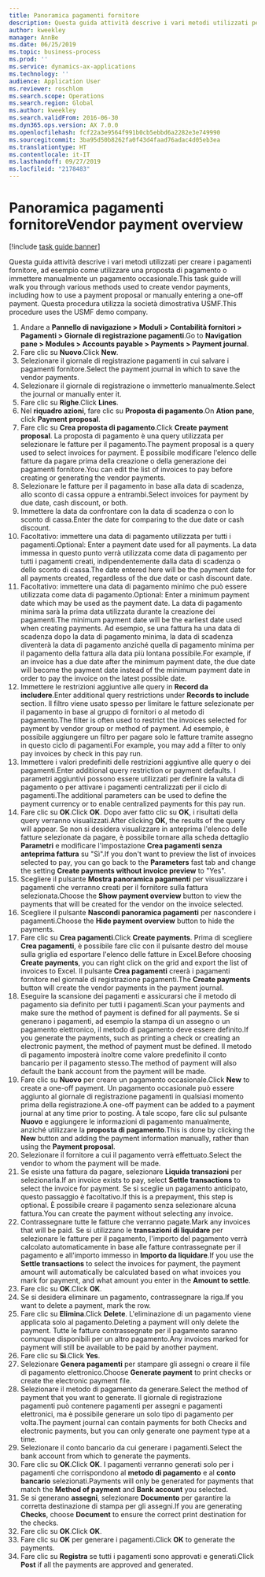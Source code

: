 ```yaml
---
title: Panoramica pagamenti fornitore
description: Questa guida attività descrive i vari metodi utilizzati per creare i pagamenti fornitore, ad esempio come utilizzare una proposta di pagamento o immettere manualmente un pagamento occasionale.
author: kweekley
manager: AnnBe
ms.date: 06/25/2019
ms.topic: business-process
ms.prod: ''
ms.service: dynamics-ax-applications
ms.technology: ''
audience: Application User
ms.reviewer: roschlom
ms.search.scope: Operations
ms.search.region: Global
ms.author: kweekley
ms.search.validFrom: 2016-06-30
ms.dyn365.ops.version: AX 7.0.0
ms.openlocfilehash: fcf22a3e9564f991b0cb5ebbd6a2282e3e749990
ms.sourcegitcommit: 3ba95d50b8262fa0f43d4faad76adac4d05eb3ea
ms.translationtype: HT
ms.contentlocale: it-IT
ms.lasthandoff: 09/27/2019
ms.locfileid: "2178483"
---
```

# <a name="vendor-payment-overview"></a><span data-ttu-id="af0be-103">Panoramica pagamenti fornitore</span><span class="sxs-lookup"><span data-stu-id="af0be-103">Vendor payment overview</span></span>

[!include [task guide banner](../../includes/task-guide-banner.md)]

<span data-ttu-id="af0be-104">Questa guida attività descrive i vari metodi utilizzati per creare i pagamenti fornitore, ad esempio come utilizzare una proposta di pagamento o immettere manualmente un pagamento occasionale.</span><span class="sxs-lookup"><span data-stu-id="af0be-104">This task guide will walk you through various methods used to create vendor payments, including how to use a payment proposal or manually entering a one-off payment.</span></span> <span data-ttu-id="af0be-105">Questa procedura utilizza la società dimostrativa USMF.</span><span class="sxs-lookup"><span data-stu-id="af0be-105">This procedure uses the USMF demo company.</span></span>

1. <span data-ttu-id="af0be-106">Andare a **Pannello di navigazione > Moduli > Contabilità fornitori > Pagamenti > Giornale di registrazione pagamenti**.</span><span class="sxs-lookup"><span data-stu-id="af0be-106">Go to **Navigation pane > Modules > Accounts payable > Payments > Payment journal**.</span></span>
2. <span data-ttu-id="af0be-107">Fare clic su **Nuovo**.</span><span class="sxs-lookup"><span data-stu-id="af0be-107">Click **New**.</span></span>
3. <span data-ttu-id="af0be-108">Selezionare il giornale di registrazione pagamenti in cui salvare i pagamenti fornitore.</span><span class="sxs-lookup"><span data-stu-id="af0be-108">Select the payment journal in which to save the vendor payments.</span></span> 
4. <span data-ttu-id="af0be-109">Selezionare il giornale di registrazione o immetterlo manualmente.</span><span class="sxs-lookup"><span data-stu-id="af0be-109">Select the journal or manually enter it.</span></span>
5. <span data-ttu-id="af0be-110">Fare clic su **Righe**.</span><span class="sxs-lookup"><span data-stu-id="af0be-110">Click **Lines**.</span></span>
6. <span data-ttu-id="af0be-111">Nel **riquadro azioni**, fare clic su **Proposta di pagamento**.</span><span class="sxs-lookup"><span data-stu-id="af0be-111">On **Ation pane**, click **Payment proposal**.</span></span>
7. <span data-ttu-id="af0be-112">Fare clic su **Crea proposta di pagamento**.</span><span class="sxs-lookup"><span data-stu-id="af0be-112">Click **Create payment proposal**.</span></span> <span data-ttu-id="af0be-113">La proposta di pagamento è una query utilizzata per selezionare le fatture per il pagamento.</span><span class="sxs-lookup"><span data-stu-id="af0be-113">The payment proposal is a query used to select invoices for payment.</span></span> <span data-ttu-id="af0be-114">È possibile modificare l'elenco delle fatture da pagare prima della creazione o della generazione dei pagamenti fornitore.</span><span class="sxs-lookup"><span data-stu-id="af0be-114">You can edit the list of invoices to pay before creating or generating the vendor payments.</span></span>
8. <span data-ttu-id="af0be-115">Selezionare le fatture per il pagamento in base alla data di scadenza, allo sconto di cassa oppure a entrambi.</span><span class="sxs-lookup"><span data-stu-id="af0be-115">Select invoices for payment by due date, cash discount, or both.</span></span> 
9. <span data-ttu-id="af0be-116">Immettere la data da confrontare con la data di scadenza o con lo sconto di cassa.</span><span class="sxs-lookup"><span data-stu-id="af0be-116">Enter the date for comparing to the due date or cash discount.</span></span> 
10. <span data-ttu-id="af0be-117">Facoltativo: immettere una data di pagamento utilizzata per tutti i pagamenti.</span><span class="sxs-lookup"><span data-stu-id="af0be-117">Optional: Enter a payment date used for all payments.</span></span> <span data-ttu-id="af0be-118">La data immessa in questo punto verrà utilizzata come data di pagamento per tutti i pagamenti creati, indipendentemente dalla data di scadenza o dello sconto di cassa.</span><span class="sxs-lookup"><span data-stu-id="af0be-118">The date entered here will be the payment date for all payments created, regardless of the due date or cash discount date.</span></span>  
11. <span data-ttu-id="af0be-119">Facoltativo: immettere una data di pagamento minimo che può essere utilizzata come data di pagamento.</span><span class="sxs-lookup"><span data-stu-id="af0be-119">Optional: Enter a minimum payment date which may be used as the payment date.</span></span> <span data-ttu-id="af0be-120">La data di pagamento minima sarà la prima data utilizzata durante la creazione dei pagamenti.</span><span class="sxs-lookup"><span data-stu-id="af0be-120">The minimum payment date will be the earliest date used when creating payments.</span></span> <span data-ttu-id="af0be-121">Ad esempio, se una fattura ha una data di scadenza dopo la data di pagamento minima, la data di scadenza diventerà la data di pagamento anziché quella di pagamento minima per il pagamento della fattura alla data più lontana possibile.</span><span class="sxs-lookup"><span data-stu-id="af0be-121">For example, if an invoice has a due date after the minimum payment date, the due date will become the payment date instead of the minimum payment date in order to pay the invoice on the latest possible date.</span></span>
12. <span data-ttu-id="af0be-122">Immettere le restrizioni aggiuntive alle query in **Record da includere**.</span><span class="sxs-lookup"><span data-stu-id="af0be-122">Enter additional query restrictions under **Records to include** section.</span></span> <span data-ttu-id="af0be-123">Il filtro viene usato spesso per limitare le fatture selezionate per il pagamento in base al gruppo di fornitori o al metodo di pagamento.</span><span class="sxs-lookup"><span data-stu-id="af0be-123">The filter is often used to restrict the invoices selected for payment by vendor group or method of payment.</span></span> <span data-ttu-id="af0be-124">Ad esempio, è possibile aggiungere un filtro per pagare solo le fatture tramite assegno in questo ciclo di pagamenti.</span><span class="sxs-lookup"><span data-stu-id="af0be-124">For example, you may add a filter to only pay invoices by check in this pay run.</span></span>
13. <span data-ttu-id="af0be-125">Immettere i valori predefiniti delle restrizioni aggiuntive alle query o dei pagamenti.</span><span class="sxs-lookup"><span data-stu-id="af0be-125">Enter additional query restriction or payment defaults.</span></span> <span data-ttu-id="af0be-126">I parametri aggiuntivi possono essere utilizzati per definire la valuta di pagamento o per attivare i pagamenti centralizzati per il ciclo di pagamenti.</span><span class="sxs-lookup"><span data-stu-id="af0be-126">The additional parameters can be used to define the payment currency or to enable centralized payments for this pay run.</span></span>  
14. <span data-ttu-id="af0be-127">Fare clic su **OK**.</span><span class="sxs-lookup"><span data-stu-id="af0be-127">Click **OK**.</span></span> <span data-ttu-id="af0be-128">Dopo aver fatto clic su **OK**, i risultati della query verranno visualizzati.</span><span class="sxs-lookup"><span data-stu-id="af0be-128">After clicking **OK**, the results of the query will appear.</span></span> <span data-ttu-id="af0be-129">Se non si desidera visualizzare in anteprima l'elenco delle fatture selezionate da pagare, è possibile tornare alla scheda dettaglio **Parametri** e modificare l'impostazione **Crea pagamenti senza anteprima fattura** su "Sì".</span><span class="sxs-lookup"><span data-stu-id="af0be-129">If you don't want to preview the list of invoices selected to pay, you can go back to the **Parameters** fast tab and change the setting **Create payments without invoice preview** to "Yes".</span></span>  
15. <span data-ttu-id="af0be-130">Scegliere il pulsante **Mostra panoramica pagamenti** per visualizzare i pagamenti che verranno creati per il fornitore sulla fattura selezionata.</span><span class="sxs-lookup"><span data-stu-id="af0be-130">Choose the **Show payment overview** button to view the payments that will be created for the vendor on the invoice selected.</span></span>
16. <span data-ttu-id="af0be-131">Scegliere il pulsante **Nascondi panoramica pagamenti** per nascondere i pagamenti.</span><span class="sxs-lookup"><span data-stu-id="af0be-131">Choose the **Hide payment overview** button to hide the payments.</span></span> 
17. <span data-ttu-id="af0be-132">Fare clic su **Crea pagamenti**.</span><span class="sxs-lookup"><span data-stu-id="af0be-132">Click **Create payments**.</span></span> <span data-ttu-id="af0be-133">Prima di scegliere **Crea pagamenti**, è possibile fare clic con il pulsante destro del mouse sulla griglia ed esportare l'elenco delle fatture in Excel.</span><span class="sxs-lookup"><span data-stu-id="af0be-133">Before choosing **Create payments**, you can right click on the grid and export the list of invoices to Excel.</span></span> <span data-ttu-id="af0be-134">Il pulsante **Crea pagamenti** creerà i pagamenti fornitore nel giornale di registrazione pagamenti.</span><span class="sxs-lookup"><span data-stu-id="af0be-134">The **Create payments** button will create the vendor payments in the payment journal.</span></span>  
18. <span data-ttu-id="af0be-135">Eseguire la scansione dei pagamenti e assicurarsi che il metodo di pagamento sia definito per tutti i pagamenti.</span><span class="sxs-lookup"><span data-stu-id="af0be-135">Scan your payments and make sure the method of payment is defined for all payments.</span></span> <span data-ttu-id="af0be-136">Se si generano i pagamenti, ad esempio la stampa di un assegno o un pagamento elettronico, il metodo di pagamento deve essere definito.</span><span class="sxs-lookup"><span data-stu-id="af0be-136">If you generate the payments, such as printing a check or creating an electronic payment, the method of payment must be defined.</span></span> <span data-ttu-id="af0be-137">Il metodo di pagamento imposterà inoltre come valore predefinito il conto bancario per il pagamento stesso.</span><span class="sxs-lookup"><span data-stu-id="af0be-137">The method of payment will also default the bank account from the payment will be made.</span></span>  
19. <span data-ttu-id="af0be-138">Fare clic su **Nuovo** per creare un pagamento occasionale.</span><span class="sxs-lookup"><span data-stu-id="af0be-138">Click **New** to create a one-off payment.</span></span> <span data-ttu-id="af0be-139">Un pagamento occasionale può essere aggiunto al giornale di registrazione pagamenti in qualsiasi momento prima della registrazione.</span><span class="sxs-lookup"><span data-stu-id="af0be-139">A one-off payment can be added to a payment journal at any time prior to posting.</span></span> <span data-ttu-id="af0be-140">A tale scopo, fare clic sul pulsante **Nuovo** e aggiungere le informazioni di pagamento manualmente, anziché utilizzare la **proposta di pagamento**.</span><span class="sxs-lookup"><span data-stu-id="af0be-140">This is done by clicking the **New** button and adding the payment information manually, rather than using the **Payment proposal**.</span></span>  
20. <span data-ttu-id="af0be-141">Selezionare il fornitore a cui il pagamento verrà effettuato.</span><span class="sxs-lookup"><span data-stu-id="af0be-141">Select the vendor to whom the payment will be made.</span></span>
21. <span data-ttu-id="af0be-142">Se esiste una fattura da pagare, selezionare **Liquida transazioni** per selezionarla.</span><span class="sxs-lookup"><span data-stu-id="af0be-142">If an invoice exists to pay, select **Settle transactions** to select the invoice for payment.</span></span> <span data-ttu-id="af0be-143">Se si sceglie un pagamento anticipato, questo passaggio è facoltativo.</span><span class="sxs-lookup"><span data-stu-id="af0be-143">If this is a prepayment, this step is optional.</span></span> <span data-ttu-id="af0be-144">È possibile creare il pagamento senza selezionare alcuna fattura.</span><span class="sxs-lookup"><span data-stu-id="af0be-144">You can create the payment without selecting any invoice.</span></span> 
22. <span data-ttu-id="af0be-145">Contrassegnare tutte le fatture che verranno pagate.</span><span class="sxs-lookup"><span data-stu-id="af0be-145">Mark any invoices that will be paid.</span></span> <span data-ttu-id="af0be-146">Se si utilizzano le **transazioni di liquidare** per selezionare le fatture per il pagamento, l'importo del pagamento verrà calcolato automaticamente in base alle fatture contrassegnate per il pagamento e all'importo immesso in **Importo da liquidare**.</span><span class="sxs-lookup"><span data-stu-id="af0be-146">If you use the **Settle transactions** to select the invoices for payment, the payment amount will automatically be calculated based on what invoices you mark for payment, and what amount you enter in the **Amount to settle**.</span></span>
23. <span data-ttu-id="af0be-147">Fare clic su **OK**.</span><span class="sxs-lookup"><span data-stu-id="af0be-147">Click **OK**.</span></span>
24. <span data-ttu-id="af0be-148">Se si desidera eliminare un pagamento, contrassegnare la riga.</span><span class="sxs-lookup"><span data-stu-id="af0be-148">If you want to delete a payment, mark the row.</span></span>
25. <span data-ttu-id="af0be-149">Fare clic su **Elimina**.</span><span class="sxs-lookup"><span data-stu-id="af0be-149">Click **Delete**.</span></span> <span data-ttu-id="af0be-150">L'eliminazione di un pagamento viene applicata solo al pagamento.</span><span class="sxs-lookup"><span data-stu-id="af0be-150">Deleting a payment will only delete the payment.</span></span> <span data-ttu-id="af0be-151">Tutte le fatture contrassegnate per il pagamento saranno comunque disponibili per un altro pagamento.</span><span class="sxs-lookup"><span data-stu-id="af0be-151">Any invoices marked for payment will still be available to be paid by another payment.</span></span>
26. <span data-ttu-id="af0be-152">Fare clic su **Sì**.</span><span class="sxs-lookup"><span data-stu-id="af0be-152">Click **Yes**.</span></span>
27. <span data-ttu-id="af0be-153">Selezionare **Genera pagamenti** per stampare gli assegni o creare il file di pagamento elettronico.</span><span class="sxs-lookup"><span data-stu-id="af0be-153">Choose **Generate payment** to print checks or create the electronic payment file.</span></span>
28. <span data-ttu-id="af0be-154">Selezionare il metodo di pagamento da generare.</span><span class="sxs-lookup"><span data-stu-id="af0be-154">Select the method of payment that you want to generate.</span></span> <span data-ttu-id="af0be-155">Il giornale di registrazione pagamenti può contenere pagamenti per assegni e pagamenti elettronici, ma è possibile generare un solo tipo di pagamento per volta.</span><span class="sxs-lookup"><span data-stu-id="af0be-155">The payment journal can contain payments for both Checks and electronic payments, but you can only generate one payment type at a time.</span></span>
29. <span data-ttu-id="af0be-156">Selezionare il conto bancario da cui generare i pagamenti.</span><span class="sxs-lookup"><span data-stu-id="af0be-156">Select the bank account from which to generate the payments.</span></span>
30. <span data-ttu-id="af0be-157">Fare clic su **OK**.</span><span class="sxs-lookup"><span data-stu-id="af0be-157">Click **OK**.</span></span> <span data-ttu-id="af0be-158">I pagamenti verranno generati solo per i pagamenti che corrispondono al **metodo di pagamento** e al **conto bancario** selezionati.</span><span class="sxs-lookup"><span data-stu-id="af0be-158">Payments will only be generated for payments that match the **Method of payment** and **Bank account** you selected.</span></span>
31. <span data-ttu-id="af0be-159">Se si generano **assegni**, selezionare **Documento** per garantire la corretta destinazione di stampa per gli assegni.</span><span class="sxs-lookup"><span data-stu-id="af0be-159">If you are generating **Checks**, choose **Document** to ensure the correct print destination for the checks.</span></span>
32. <span data-ttu-id="af0be-160">Fare clic su **OK**.</span><span class="sxs-lookup"><span data-stu-id="af0be-160">Click **OK**.</span></span>
33. <span data-ttu-id="af0be-161">Fare clic su **OK** per generare i pagamenti.</span><span class="sxs-lookup"><span data-stu-id="af0be-161">Click **OK** to generate the payments.</span></span>
34. <span data-ttu-id="af0be-162">Fare clic su **Registra** se tutti i pagamenti sono approvati e generati.</span><span class="sxs-lookup"><span data-stu-id="af0be-162">Click **Post** if all the payments are approved and generated.</span></span> 

